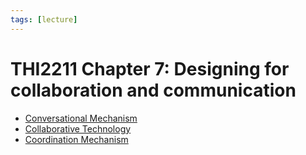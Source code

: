 ```yaml
---
tags: [lecture]
---
```


# THI2211 Chapter 7: Designing for collaboration and communication

- [Conversational Mechanism](202305221906.md)
- [Collaborative Technology](202305221907.md)
- [Coordination Mechanism](202305221908.md)
